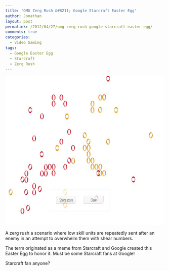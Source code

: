 ```yaml
---
title: 'OMG Zerg Rush &#8211; Google Starcraft Easter Egg'
author: Jonathan
layout: post
permalink: /2012/04/27/omg-zerg-rush-google-starcraft-easter-egg/
comments: true
categories:
  - Video Gaming
tags:
  - Google Easter Egg
  - Starcraft
  - Zerg Rush
---
```

<a title="Google Zerg Rush Easter Egg in action!" href="https://www.google.com/?q=zerg+rush" target="_blank"><img class="aligncenter size-full wp-image-43" title="google-zurg-easter-egg" src="/images/posts/2012/04/google-zurg-easter-egg.jpg" alt="Zurg Rush!" width="819" height="472" /></a>

A zerg rush a scenario where low skill units are repeatedly sent after an enemy in an attempt to overwhelm them with shear numbers.

The term originated as a meme from Starcraft and Google created this Easter Egg to honor it. Must be some Starcraft fans at Google!

Starcraft fan anyone?
